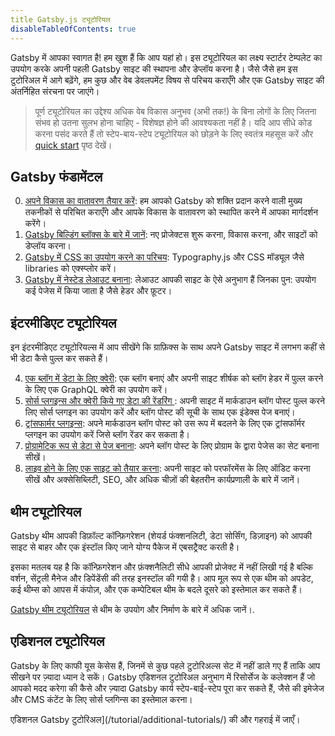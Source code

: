 ```yaml
---
title Gatsby.js ट्यूटोरियल
disableTableOfContents: true
---
```


Gatsby में आपका स्वागत है! हम खुश हैं कि आप यहां हो। इस ट्यूटोरियल का लक्ष्य स्टार्टर टेम्पलेट का उपयोग करके अपनी पहली Gatsby साइट की स्थापना और डेप्लॉय करना है। जैसे जैसे हम इस टुटोरिअल में आगे बढ़ेंगे, हम कुछ और वेब डेवलपमेंट विषय से परिचय कराएँगे और एक Gatsby साइट की अंतर्निहित संरचना पर जाएंगे।

> पूर्ण ट्यूटोरियल का उद्देश्य अधिक वेब विकास अनुभव (अभी तक!) के बिना लोगों के लिए जितना संभव हो उतना सुलभ होना चाहिए - विशेषज्ञ होने की आवश्यकता नहीं है। यदि आप सीधे कोड करना पसंद करते हैं तो स्टेप-बाय-स्टेप ट्यूटोरियल को छोड़ने के लिए स्वतंत्र महसूस करें और [quick start](/docs/quick-start/) पृष्ठ देखें।

## Gatsby फंडामेंटल

0.  [अपने विकास का वातावरण तैयार करें](/tutorial/part-zero/): हम आपको Gatsby को शक्ति प्रदान करने वाली मुख्य तकनीकों से परिचित कराएँगे और आपके विकास के वातावरण को स्थापित करने में आपका मार्गदर्शन करेंगे।
1.  [Gatsby बिल्डिंग ब्लॉक्स के बारे में जानें](/tutorial/part-one/): नए प्रोजेक्टस शुरू करना, विकास करना, और साइटों को डेप्लॉय करना।
2.  [Gatsby में CSS का उपयोग करने का परिचय](/tutorial/part-two/): Typography.js और CSS मॉड्यूल जैसे libraries को एक्स्प्लोर करें।
3.  [Gatsby में नेस्टेड लेआउट बनाना](/tutorial/part-three/): लेआउट आपकी साइट के ऐसे अनुभाग हैं जिनका पुन: उपयोग कई पेजेस में किया जाता है जैसे हेडर और फ़ूटर।

## इंटरमीडिएट ट्यूटोरियल

इन इंटरमीडिएट ट्यूटोरियल्स में आप सीखेंगे कि ग्राफ़िक्स के साथ अपने Gatsby साइट में लगभग कहीं से भी डेटा कैसे पुल्ल कर सकते हैं।

4.  [एक ब्लॉग में डेटा के लिए क्वेरी](/tutorial/part-four/): एक ब्लॉग बनाएं और अपनी साइट शीर्षक को ब्लॉग हेडर में पुल्ल करने के लिए एक GraphQL क्वेरी का उपयोग करें।
5.  [सोर्स प्लगइन्स और क्वेरी किये गए डेटा की रेंडरिंग ](/tutorial/part-five/): अपनी साइट में मार्कडाउन ब्लॉग पोस्ट पुल्ल करने लिए सोर्स प्लगइन का उपयोग करें और ब्लॉग पोस्ट की सूची के साथ एक इंडेक्स पेज बनाएं।
6.  [ट्रांसफार्मर प्लगइन्स](/tutorial/part-six/): अपने मार्कडाउन ब्लॉग पोस्ट को उस रूप में बदलने के लिए एक ट्रांसफॉर्मर प्लगइन का उपयोग करें जिसे ब्लॉग रेंडर कर सकता है।
7.  [प्रोग्रामेटिक रूप से डेटा से पेज बनाना](/tutorial/part-seven/): अपने ब्लॉग पोस्ट के लिए प्रोग्राम के द्वारा पेजेस का सेट बनाना सीखें।
8.  [लाइव होने के लिए एक साइट को तैयार करना](/tutorial/part-eight/): अपनी साइट को परफॉरमेंस के लिए ऑडिट करना सीखें और अक्सेसिब्लिटी, SEO, और अधिक चीज़ों की बेहतरीन कार्यप्रणाली के बारे में जानें।

## थीम ट्यूटोरियल

Gatsby थीम आपकी डिफ़ॉल्ट कॉन्फ़िगरेशन (शेयर्ड फंक्शनलिटी, डेटा सोर्सिंग, डिज़ाइन) को आपकी साइट से बाहर और एक इंस्टॉल किए जाने योग्य पैकेज में एबसट्रैक्ट करती है।

इसका मतलब यह है कि कॉन्फ़िगरेशन और फ़ंक्शनैलिटी सीधे आपकी प्रोजेक्ट में नहीं लिखी गई है बल्कि वर्शन, सेंट्रली मैनेज और डिपेंडेंसी की तरह इनस्टॉल की गयी है। आप मूल रूप से एक थीम को अपडेट, कई थीम्स को आपस में कंपोज़, और एक कम्पेटिबल थीम के बदले दूसरे को इस्तेमाल कर सकते हैं।

[Gatsby थीम ट्यूटोरियल](/tutorial/theme-tutorials/) से थीम के उपयोग और निर्माण के बारे में अधिक जानें।.

## एडिशनल ट्यूटोरियल

Gatsby के लिए काफी यूस केसेस हैं, जिनमें से कुछ पहले टुटोरिअल्स सेट में नहीं डाले गए हैं ताकि आप सीखने पर ज़्यादा ध्यान दे सकें। Gatsby एडिशनल टुटोरिअल अनुभाग में रिसोर्सेज के कलेक्शन हैं जो आपको मदद करेगा की कैसे और ज़्यादा Gatsby कार्य स्टेप-बाई-स्टेप पूरा कर सकते हैं, जैसे की इमेजेज और CMS कंटेंट के लिए सोर्स प्लगिन्स का इस्तेमाल करना।

एडिशनल Gatsby टुटोरिअल](/tutorial/additional-tutorials/) की और गहराई में जाएँ।
